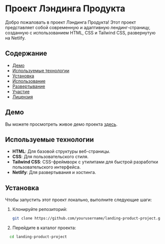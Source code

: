 # Проект Лэндинга Продукта

Добро пожаловать в проект Лэндинга Продукта! Этот проект представляет собой современную и адаптивную лендинг-страницу, созданную с использованием HTML, CSS и Tailwind CSS, развернутую на Netlify.

## Содержание

- [Демо](#демо)
- [Используемые технологии](#используемые-технологии)
- [Установка](#установка)
- [Использование](#использование)
- [Развертывание](#развертывание)
- [Участие](#участие)
- [Лицензия](#лицензия)

## Демо

Вы можете просмотреть живое демо проекта [здесь](https://autocenterlanding.netlify.app/).

## Используемые технологии

- **HTML**: Для базовой структуры веб-страницы.
- **CSS**: Для пользовательского стиля.
- **Tailwind CSS**: CSS-фреймворк с утилитами для быстрой разработки пользовательского интерфейса.
- **Netlify**: Для развертывания и хостинга.

## Установка

Чтобы запустить этот проект локально, выполните следующие шаги:

1. Клонируйте репозиторий:
   ```bash
   git clone https://github.com/yourusername/landing-product-project.git
2. Перейдите в каталог проекта:
 ```bash
   cd landing-product-project
